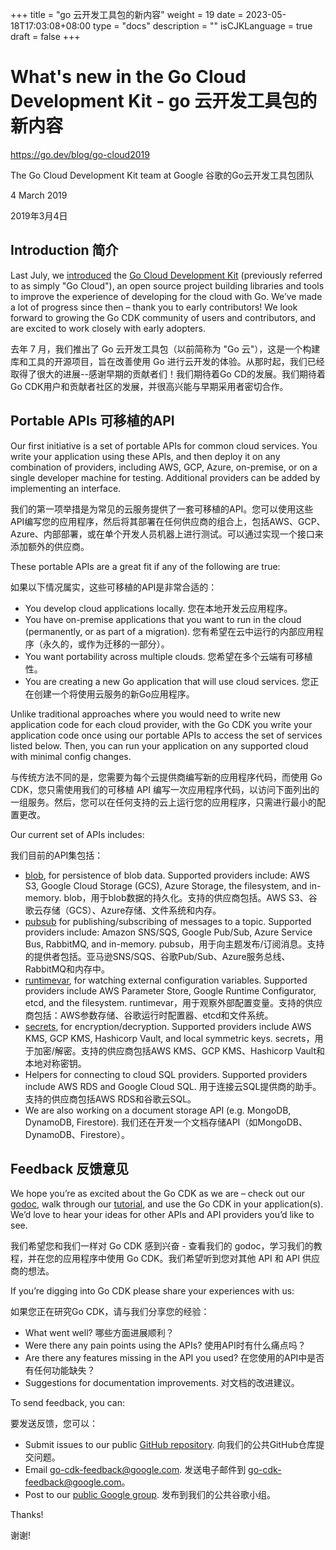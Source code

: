 +++
title = "go 云开发工具包的新内容"
weight = 19
date = 2023-05-18T17:03:08+08:00
type = "docs"
description = ""
isCJKLanguage = true
draft = false
+++

# What's new in the Go Cloud Development Kit - go 云开发工具包的新内容

https://go.dev/blog/go-cloud2019

The Go Cloud Development Kit team at Google  谷歌的Go云开发工具包团队

4 March 2019 

2019年3月4日

## Introduction 简介

Last July, we [introduced](https://blog.golang.org/go-cloud) the [Go Cloud Development Kit](https://gocloud.dev/) (previously referred to as simply "Go Cloud"), an open source project building libraries and tools to improve the experience of developing for the cloud with Go. We’ve made a lot of progress since then – thank you to early contributors! We look forward to growing the Go CDK community of users and contributors, and are excited to work closely with early adopters.

去年 7 月，我们推出了 Go 云开发工具包（以前简称为 "Go 云"），这是一个构建库和工具的开源项目，旨在改善使用 Go 进行云开发的体验。从那时起，我们已经取得了很大的进展--感谢早期的贡献者们！我们期待着Go CD的发展。我们期待着Go CDK用户和贡献者社区的发展，并很高兴能与早期采用者密切合作。

## Portable APIs 可移植的API

Our first initiative is a set of portable APIs for common cloud services. You write your application using these APIs, and then deploy it on any combination of providers, including AWS, GCP, Azure, on-premise, or on a single developer machine for testing. Additional providers can be added by implementing an interface.

我们的第一项举措是为常见的云服务提供了一套可移植的API。您可以使用这些API编写您的应用程序，然后将其部署在任何供应商的组合上，包括AWS、GCP、Azure、内部部署，或在单个开发人员机器上进行测试。可以通过实现一个接口来添加额外的供应商。

These portable APIs are a great fit if any of the following are true:

如果以下情况属实，这些可移植的API是非常合适的：

- You develop cloud applications locally. 您在本地开发云应用程序。
- You have on-premise applications that you want to run in the cloud (permanently, or as part of a migration). 您有希望在云中运行的内部应用程序（永久的，或作为迁移的一部分）。
- You want portability across multiple clouds. 您希望在多个云端有可移植性。
- You are creating a new Go application that will use cloud services. 您正在创建一个将使用云服务的新Go应用程序。

Unlike traditional approaches where you would need to write new application code for each cloud provider, with the Go CDK you write your application code once using our portable APIs to access the set of services listed below. Then, you can run your application on any supported cloud with minimal config changes.

与传统方法不同的是，您需要为每个云提供商编写新的应用程序代码，而使用 Go CDK，您只需使用我们的可移植 API 编写一次应用程序代码，以访问下面列出的一组服务。然后，您可以在任何支持的云上运行您的应用程序，只需进行最小的配置更改。

Our current set of APIs includes:

我们目前的API集包括：

- [blob](https://godoc.org/gocloud.dev/blob), for persistence of blob data. Supported providers include: AWS S3, Google Cloud Storage (GCS), Azure Storage, the filesystem, and in-memory. blob，用于blob数据的持久化。支持的供应商包括。AWS S3、谷歌云存储（GCS）、Azure存储、文件系统和内存。
- [pubsub](https://godoc.org/gocloud.dev/pubsub) for publishing/subscribing of messages to a topic. Supported providers include: Amazon SNS/SQS, Google Pub/Sub, Azure Service Bus, RabbitMQ, and in-memory. pubsub，用于向主题发布/订阅消息。支持的提供者包括。亚马逊SNS/SQS、谷歌Pub/Sub、Azure服务总线、RabbitMQ和内存中。
- [runtimevar](https://godoc.org/gocloud.dev/runtimevar), for watching external configuration variables. Supported providers include AWS Parameter Store, Google Runtime Configurator, etcd, and the filesystem. runtimevar，用于观察外部配置变量。支持的供应商包括：AWS参数存储、谷歌运行时配置器、etcd和文件系统。
- [secrets](https://godoc.org/gocloud.dev/secrets), for encryption/decryption. Supported providers include AWS KMS, GCP KMS, Hashicorp Vault, and local symmetric keys. secrets，用于加密/解密。支持的供应商包括AWS KMS、GCP KMS、Hashicorp Vault和本地对称密钥。
- Helpers for connecting to cloud SQL providers. Supported providers include AWS RDS and Google Cloud SQL. 用于连接云SQL提供商的助手。支持的供应商包括AWS RDS和谷歌云SQL。
- We are also working on a document storage API (e.g. MongoDB, DynamoDB, Firestore). 我们还在开发一个文档存储API（如MongoDB、DynamoDB、Firestore）。

## Feedback 反馈意见

We hope you’re as excited about the Go CDK as we are – check out our [godoc](https://godoc.org/gocloud.dev), walk through our [tutorial](https://github.com/google/go-cloud/tree/master/samples/tutorial), and use the Go CDK in your application(s). We’d love to hear your ideas for other APIs and API providers you’d like to see.

我们希望您和我们一样对 Go CDK 感到兴奋 - 查看我们的 godoc，学习我们的教程，并在您的应用程序中使用 Go CDK。我们希望听到您对其他 API 和 API 供应商的想法。

If you’re digging into Go CDK please share your experiences with us:

如果您正在研究Go CDK，请与我们分享您的经验：

- What went well? 哪些方面进展顺利？
- Were there any pain points using the APIs? 使用API时有什么痛点吗？
- Are there any features missing in the API you used? 在您使用的API中是否有任何功能缺失？
- Suggestions for documentation improvements. 对文档的改进建议。

To send feedback, you can:

要发送反馈，您可以：

- Submit issues to our public [GitHub repository](https://github.com/google/go-cloud/issues/new/choose). 向我们的公共GitHub仓库提交问题。
- Email [go-cdk-feedback@google.com](mailto:go-cdk-feedback@google.com). 发送电子邮件到 go-cdk-feedback@google.com。
- Post to our [public Google group](https://groups.google.com/forum/#!forum/go-cloud). 发布到我们的公共谷歌小组。

Thanks!

谢谢!
